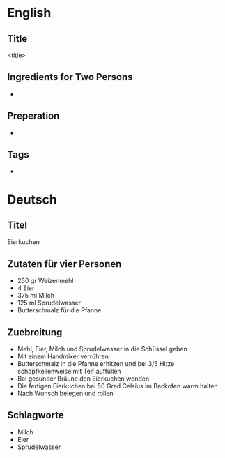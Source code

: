 # English

## Title

\<title\>

## Ingredients for Two Persons

* <ingredients>

## Preperation

* <steps>

## Tags

* <tags>

# Deutsch

## Titel

Eierkuchen

## Zutaten für vier Personen

* 250 gr Weizenmehl
* 4 Eier
* 375 ml Milch
* 125 ml Sprudelwasser
* Butterschmalz für die Pfanne

## Zuebreitung

* Mehl, Eier, Milch und Sprudelwasser in die Schüssel geben
* Mit einem Handmixer verrühren
* Butterschmalz in die Pfanne erhitzen und bei 3/5 Hitze schöpfkellenweise mit Teif auffüllen
* Bei gesunder Bräune den Eierkuchen wenden
* Die fertigen Eierkuchen bei 50 Grad Celsius im Backofen warm halten
* Nach Wunsch belegen und rollen

## Schlagworte

* Milch
* Eier
* Sprudelwasser

